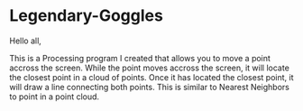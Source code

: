 # Legendary-Goggles
Hello all, 

This is a Processing program I created that allows you to move a point accross the screen.
While the point moves accross the screen, it will locate the closest point in a cloud of points.
Once it has located the closest point, it will draw a line connecting both points. This is similar
to Nearest Neighbors to point in a point cloud.
